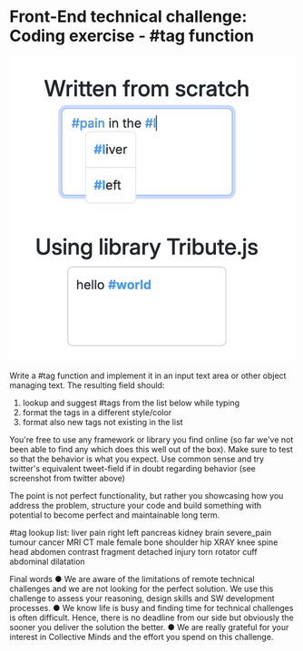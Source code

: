 #  Front-End technical challenge: Coding exercise - #tag function

 ![preview](https://github.com/kristinamartinkevich/tag-input/blob/main/src/assets/preview.png?raw=true)


Write a #tag function and implement it in an input text area or other object managing text. The resulting field should:

1. lookup and suggest #tags from the list below while typing
2. format the tags in a different style/color
3. format also new tags not existing in the list

You're free to use any framework or library you find online (so far we've not been able to find any which does this well out of the box). Make sure to test so that the behavior is what you expect. Use common sense and try twitter's equivalent tweet-field if in doubt regarding behavior (see screenshot from twitter above)

The point is not perfect functionality, but rather you showcasing how you address the problem, structure your code and build something with potential to become perfect and maintainable long term.

#tag lookup list:
liver
pain
right
left
pancreas
kidney
brain
severe_pain
tumour
cancer
MRI
CT
male
female
bone
shoulder
hip
XRAY
knee
spine
head
abdomen
contrast
fragment
detached
injury
torn
rotator
cuff
abdominal
dilatation


Final words
●	We are aware of the limitations of remote technical challenges and we are not looking for the perfect solution. We use this challenge to assess your reasoning, design skills and SW development processes.
●	We know life is busy and finding time for technical challenges is often difficult. Hence, there is no deadline from our side but obviously the sooner you deliver the solution the better. 
●	We are really grateful for your interest in Collective Minds and the effort you spend on this challenge.



